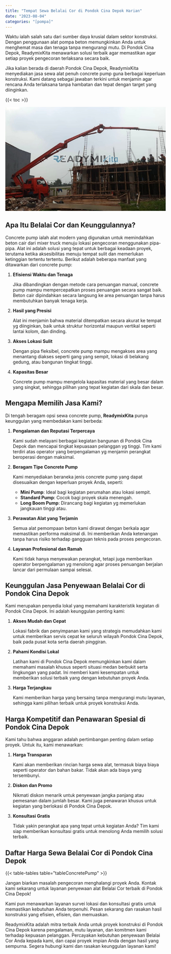 ```yaml
---
title: "Tempat Sewa Belalai Cor di Pondok Cina Depok Harian"
date: "2023-08-04"
categories: "[pompa]"
---
```


Waktu ialah salah satu dari sumber daya krusial dalam sektor konstruksi. Dengan penggunaan alat pompa beton memungkinkan Anda untuk menghemat masa dan tenaga tanpa mengurangi mutu. Di Pondok Cina Depok, ReadymixKita menawarkan solusi terbaik agar memastikan agar setiap proyek pengecoran terlaksana secara baik.

Jika kalian berada di daerah Pondok Cina Depok, ReadymixKita menyediakan jasa sewa alat penuh concrete pump guna berbagai keperluan konstruksi. Kami datang sebagai jawaban terkini untuk menjamin agar rencana Anda terlaksana tanpa hambatan dan tepat dengan target yang diinginkan.

{{< toc >}}

![Tempat Sewa Belalai Cor di Pondok Cina Depok Harian](/images/pompa/sewa-pompa-19.jpg)

## Apa Itu Belalai Cor dan Keunggulannya?

Concrete pump ialah alat modern yang digunakan untuk memindahkan beton cair dari mixer truck menuju lokasi pengecoran menggunakan pipa-pipa. Alat ini adalah solusi yang tepat untuk berbagai keadaan proyek, terutama ketika aksesibilitas menuju tempat sulit dan memerlukan ketinggian tertentu tertentu. Berikut adalah beberapa manfaat yang ditawarkan dari concrete pump:

1. **Efisiensi Waktu dan Tenaga**

   Jika dibandingkan dengan metode cara penuangan manual, concrete pump mampu mempercepatkan proses penuangan secara sangat baik. Beton cair dipindahkan secara langsung ke area penuangan tanpa harus membutuhkan banyak tenaga kerja.

2. **Hasil yang Presisi**

   Alat ini menjamin bahwa material ditempatkan secara akurat ke tempat yg diinginkan, baik untuk struktur horizontal maupun vertikal seperti lantai kolom, dan dinding.

3. **Akses Lokasi Sulit**

   Dengan pipa fleksibel, concrete pump mampu mengakses area yang menantang diakses seperti gang yang sempit, lokasi di belakang gedung, atau bangunan tingkat tinggi.

4. **Kapasitas Besar**

   Concrete pump mampu mengelola kapasitas material yang besar dalam yang singkat, sehingga pilihan yang tepat kegiatan dari skala dan besar.

## Mengapa Memilih Jasa Kami?

Di tengah beragam opsi sewa concrete pump, **ReadymixKita** punya keunggulan yang membedakan kami berbeda:

1. **Pengalaman dan Reputasi Terpercaya**

   Kami sudah melayani berbagai kegiatan bangunan di Pondok Cina Depok dan mencapai tingkat kepuasaan pelanggan yg tinggi. Tim kami terdiri atas operator yang berpengalaman yg menjamin perangkat beroperasi dengan maksimal.

2. **Beragam Tipe Concrete Pump**

   Kami menyediakan beraneka jenis concrete pump yang dapat disesuaikan dengan keperluan proyek Anda, seperti:
   - **Mini Pump**: Ideal bagi kegiatan perumahan atau lokasi sempit.
   - **Standard Pump**: Cocok bagi proyek skala menengah.
   - **Long Boom Pump**: Dirancang bagi kegiatan yg memerlukan jangkauan tinggi atau.

3. **Perawatan Alat yang Terjamin**

   Semua alat pemompaan beton kami dirawat dengan berkala agar memastikan performa maksimal di. Ini memberikan Anda ketenangan tanpa harus risiko terhadap gangguan teknis pada proses pengecoran.

4. **Layanan Profesional dan Ramah**

   Kami tidak hanya menyewakan perangkat, tetapi juga memberikan operator berpengalaman yg menolong agar proses penuangan berjalan lancar dari permulaan sampai selesai.

## Keunggulan Jasa Penyewaan Belalai Cor di Pondok Cina Depok

Kami merupakan penyedia lokal yang memahami karakteristik kegiatan di Pondok Cina Depok. Ini adalah keunggulan penting kami:

1. **Akses Mudah dan Cepat**

   Lokasi fabrik dan penyimpanan kami yang strategis memudahkan kami untuk memberikan servis cepat ke seluruh wilayah Pondok Cina Depok, baik pada pusat kota serta daerah pinggiran.

2. **Pahami Kondisi Lokal**

   Latihan kami di Pondok Cina Depok memungkinkan kami dalam memahami masalah khusus seperti situasi medan berbukit serta lingkungan yang padat. Ini memberi kami kesempatan untuk memberikan solusi terbaik yang dengan kebutuhan proyek Anda.

3. **Harga Terjangkau**

   Kami memberikan harga yang bersaing tanpa mengurangi mutu layanan, sehingga kami pilihan terbaik untuk proyek konstruksi Anda.

## Harga Kompetitif dan Penawaran Spesial di Pondok Cina Depok

Kami tahu bahwa anggaran adalah pertimbangan penting dalam setiap proyek. Untuk itu, kami menawarkan:

1. **Harga Transparan**

   Kami akan memberikan rincian harga sewa alat, termasuk biaya biaya seperti operator dan bahan bakar. Tidak akan ada biaya yang tersembunyi.

2. **Diskon dan Promo**

   Nikmati diskon menarik untuk penyewaan jangka panjang atau pemesanan dalam jumlah besar. Kami juga penawaran khusus untuk kegiatan yang berlokasi di Pondok Cina Depok.

3. **Konsultasi Gratis**

   Tidak yakin perangkat apa yang tepat untuk kegiatan Anda? Tim kami siap memberikan konsultasi gratis untuk menolong Anda memilih solusi terbaik.

## Daftar Harga Sewa Belalai Cor di Pondok Cina Depok

{{< table-tables table="tableConcretePump" >}}

Jangan biarkan masalah pengecoran menghalangi proyek Anda. Kontak kami sekarang untuk layanan penyewaan alat Belalai Cor terbaik di Pondok Cina Depok!

Kami pun menawarkan layanan survei lokasi dan konsultasi gratis untuk memastikan kebutuhan Anda terpenuhi. Pesan sekarang dan rasakan hasil konstruksi yang efisien, efisien, dan memuaskan.

ReadymixKita adalah mitra terbaik Anda untuk proyek konstruksi di Pondok Cina Depok karena pengalaman, mutu layanan, dan komitmen kami terhadap kepuasan pelanggan. Percayakan kebutuhan penyewaan Belalai Cor Anda kepada kami, dan capai proyek impian Anda dengan hasil yang sempurna. Segera hubungi kami dan rasakan keunggulan layanan kami!